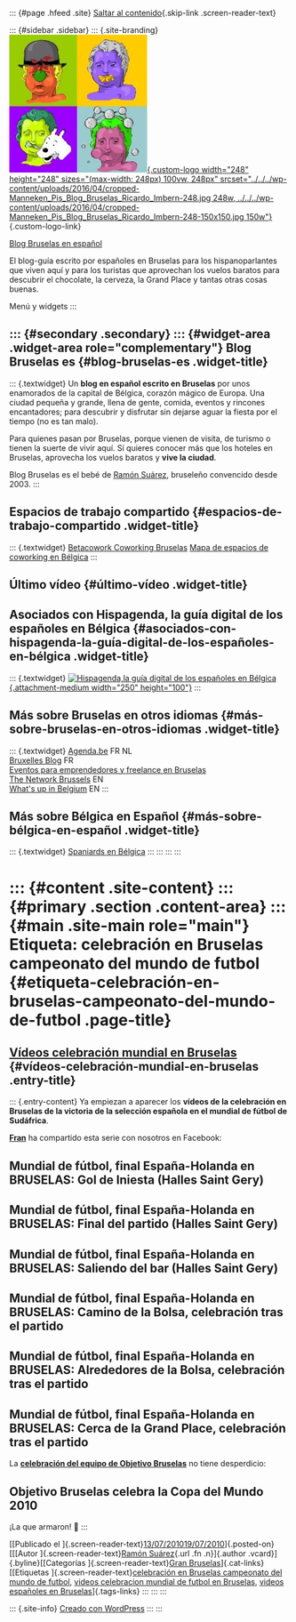 ::: {#page .hfeed .site}
[Saltar al contenido](index.html#content){.skip-link
.screen-reader-text}

::: {#sidebar .sidebar}
::: {.site-branding}
[![](../../../wp-content/uploads/2016/04/cropped-Manneken_Pis_Blog_Bruselas_Ricardo_Imbern-248.jpg){.custom-logo
width="248" height="248" sizes="(max-width: 248px) 100vw, 248px"
srcset="../../../wp-content/uploads/2016/04/cropped-Manneken_Pis_Blog_Bruselas_Ricardo_Imbern-248.jpg 248w, ../../../wp-content/uploads/2016/04/cropped-Manneken_Pis_Blog_Bruselas_Ricardo_Imbern-248-150x150.jpg 150w"}](../../../index.html){.custom-logo-link}

[Blog Bruselas en español](../../../index.html)

El blog-guía escrito por españoles en Bruselas para los hispanoparlantes
que viven aquí y para los turistas que aprovechan los vuelos baratos
para descubrir el chocolate, la cerveza, la Grand Place y tantas otras
cosas buenas.

Menú y widgets
:::

::: {#secondary .secondary}
::: {#widget-area .widget-area role="complementary"}
Blog Bruselas es {#blog-bruselas-es .widget-title}
----------------

::: {.textwidget}
Un **blog en español escrito en Bruselas** por unos enamorados de la
capital de Bélgica, corazón mágico de Europa. Una ciudad pequeña y
grande, llena de gente, comida, eventos y rincones encantadores; para
descubrir y disfrutar sin dejarse aguar la fiesta por el tiempo (no es
tan malo).

Para quienes pasan por Bruselas, porque vienen de visita, de turismo o
tienen la suerte de vivir aquí. Sí quieres conocer más que los hoteles
en Bruselas, aprovecha los vuelos baratos y **vive la ciudad**.

Blog Bruselas es el bebé de [Ramón Suárez](http://www.ramonsuarez.com),
bruseleño convencido desde 2003.
:::

Espacios de trabajo compartido {#espacios-de-trabajo-compartido .widget-title}
------------------------------

::: {.textwidget}
[Betacowork Coworking Bruselas](http://www.betacowork.com) [Mapa de
espacios de coworking en Bélgica](http://coworkingbelgium.com)
:::

Último vídeo {#último-vídeo .widget-title}
------------

Asociados con Hispagenda, la guía digital de los españoles en Bélgica {#asociados-con-hispagenda-la-guía-digital-de-los-españoles-en-bélgica .widget-title}
---------------------------------------------------------------------

::: {.textwidget}
[![Hispagenda,la guía digital de los españoles en
Bélgica](../../../wp-content/uploads/2010/04/Hispagenda-250px.gif "Hispagenda, la guía digital de los españoles en Bélgica"){.attachment-medium
width="250" height="100"}](http://www.hispagenda.com)
:::

Más sobre Bruselas en otros idiomas {#más-sobre-bruselas-en-otros-idiomas .widget-title}
-----------------------------------

::: {.textwidget}
[Agenda.be](http://www.agenda.be) FR NL\
[Bruxelles Blog](http://www.bxlblog.be/) FR\
[Eventos para emprendedores y freelance en
Bruselas](http://www.betacowork.com/events/)\
[The Network
Brussels](http://groups.yahoo.com/group/TheNetworkBrussels/) EN\
[What\'s up in Belgium](http://www.whatsupin.be/) EN
:::

Más sobre Bélgica en Español {#más-sobre-bélgica-en-español .widget-title}
----------------------------

::: {.textwidget}
[Spaniards en Bélgica](http://www.spaniards.es/paises/belgica)
:::
:::
:::
:::

::: {#content .site-content}
::: {#primary .section .content-area}
::: {#main .site-main role="main"}
Etiqueta: celebración en Bruselas campeonato del mundo de futbol {#etiqueta-celebración-en-bruselas-campeonato-del-mundo-de-futbol .page-title}
================================================================

[Vídeos celebración mundial en Bruselas](../../../index.html?p=2610) {#vídeos-celebración-mundial-en-bruselas .entry-title}
--------------------------------------------------------------------

::: {.entry-content}
Ya empiezan a aparecer los **vídeos de la celebración en Bruselas de la
victoria de la selección española en el mundial de fútbol de
Sudáfrica**.

**[Fran](http://www.facebook.com/Fran555 "Fran, Blog Bruselero")** ha
compartido esta serie con nosotros en Facebook:

Mundial de fútbol, final España-Holanda en BRUSELAS: Gol de Iniesta (Halles Saint Gery)
---------------------------------------------------------------------------------------

Mundial de fútbol, final España-Holanda en BRUSELAS: Final del partido (Halles Saint Gery)
------------------------------------------------------------------------------------------

Mundial de fútbol, final España-Holanda en BRUSELAS: Saliendo del bar (Halles Saint Gery)
-----------------------------------------------------------------------------------------

Mundial de fútbol, final España-Holanda en BRUSELAS: Camino de la Bolsa, celebración tras el partido
----------------------------------------------------------------------------------------------------

Mundial de fútbol, final España-Holanda en BRUSELAS: Alrededores de la Bolsa, celebración tras el partido
---------------------------------------------------------------------------------------------------------

Mundial de fútbol, final España-Holanda en BRUSELAS: Cerca de la Grand Place, celebración tras el partido
---------------------------------------------------------------------------------------------------------

La **[celebración del equipo de Objetivo
Bruselas](http://objetivobruselas.blogspot.com/2010/07/objetivo-bruselas-celebra-la-copa-del.html "Objetivo Bruselas celebrando la victoria de España en el Mundial de fútbol")**
no tiene desperdicio:

Objetivo Bruselas celebra la Copa del Mundo 2010
------------------------------------------------

¡La que armaron! 🙂
:::

[[Publicado el
]{.screen-reader-text}[13/07/201019/07/2010](../../../index.html?p=2610)]{.posted-on}[[[Autor
]{.screen-reader-text}[Ramón
Suárez](../../2010/04/30/index.html?author=2){.url .fn .n}]{.author
.vcard}]{.byline}[[Categorías ]{.screen-reader-text}[Gran
Bruselas](../../category/gran-bruselas/index.html)]{.cat-links}[[Etiquetas
]{.screen-reader-text}[celebración en Bruselas campeonato del mundo de
futbol](index.html), [videos celebracion mundial de futbol en
Bruselas](../videos-celebracion-mundial-de-futbol-en-bruselas/index.html),
[videos españoles en
Bruselas](../videos-espanoles-en-bruselas/index.html)]{.tags-links}
:::
:::
:::

::: {.site-info}
[Creado con WordPress](https://es.wordpress.org/)
:::
:::

